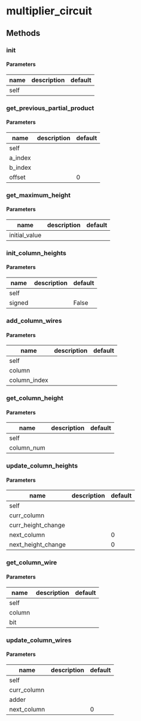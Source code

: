 # multiplier_circuit




## Methods


### __init__




#### Parameters
name | description | default
--- | --- | ---
self |  | 





### get_previous_partial_product




#### Parameters
name | description | default
--- | --- | ---
self |  | 
a_index |  | 
b_index |  | 
offset |  | 0





### get_maximum_height




#### Parameters
name | description | default
--- | --- | ---
initial_value |  | 





### init_column_heights




#### Parameters
name | description | default
--- | --- | ---
self |  | 
signed |  | False





### add_column_wires




#### Parameters
name | description | default
--- | --- | ---
self |  | 
column |  | 
column_index |  | 





### get_column_height




#### Parameters
name | description | default
--- | --- | ---
self |  | 
column_num |  | 





### update_column_heights




#### Parameters
name | description | default
--- | --- | ---
self |  | 
curr_column |  | 
curr_height_change |  | 
next_column |  | 0
next_height_change |  | 0





### get_column_wire




#### Parameters
name | description | default
--- | --- | ---
self |  | 
column |  | 
bit |  | 





### update_column_wires




#### Parameters
name | description | default
--- | --- | ---
self |  | 
curr_column |  | 
adder |  | 
next_column |  | 0




